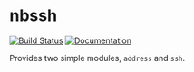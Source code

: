 # nbssh

[![Build Status](https://travis-ci.org/nicholasbishop/nbssh-rs.svg?branch=master)](https://travis-ci.org/nicholasbishop/nbssh-rs)
[![Documentation](https://docs.rs/nbssh/badge.svg)](https://docs.rs/nbssh)

Provides two simple modules, `address` and `ssh`.
